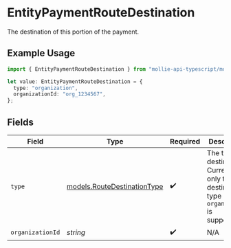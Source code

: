 # EntityPaymentRouteDestination

The destination of this portion of the payment.

## Example Usage

```typescript
import { EntityPaymentRouteDestination } from "mollie-api-typescript/models";

let value: EntityPaymentRouteDestination = {
  type: "organization",
  organizationId: "org_1234567",
};
```

## Fields

| Field                                                                                     | Type                                                                                      | Required                                                                                  | Description                                                                               | Example                                                                                   |
| ----------------------------------------------------------------------------------------- | ----------------------------------------------------------------------------------------- | ----------------------------------------------------------------------------------------- | ----------------------------------------------------------------------------------------- | ----------------------------------------------------------------------------------------- |
| `type`                                                                                    | [models.RouteDestinationType](../models/routedestinationtype.md)                          | :heavy_check_mark:                                                                        | The type of destination. Currently only the destination type `organization` is supported. | organization                                                                              |
| `organizationId`                                                                          | *string*                                                                                  | :heavy_check_mark:                                                                        | N/A                                                                                       | org_1234567                                                                               |